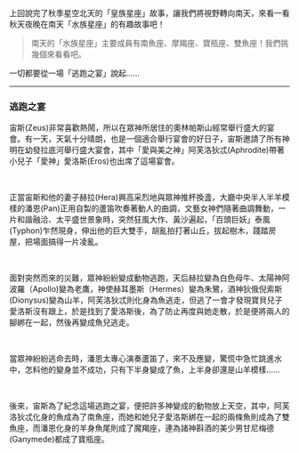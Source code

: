 上回說完了秋季星空北天的「皇族星座」故事，讓我們將視野轉向南天，來看一看秋天夜晚在南天「水族星座」的有趣故事吧！

> 南天的「水族星座」主要成員有南魚座、摩羯座、寶瓶座、雙魚座！我們挑幾個來看看吧。

一切都要從一場「逃跑之宴」說起……

---


### 逃跑之宴

宙斯(Zeus)非常喜歡熱鬧，所以在眾神所居住的奧林帕斯山經常舉行盛大的宴會。有一天，天氣十分晴朗，也是一個適合舉行宴會的好日子，宙斯邀請了所有神明在幼發拉底河舉行盛大宴會，其中「愛與美之神」阿芙洛狄忒(Aphrodite)帶著小兒子「愛神」愛洛斯(Eros)也出席了這場宴會。

<br />

正當宙斯和他的妻子赫拉(Hera)興高采烈地與眾神推杯換盞，大廳中央半人半羊模樣的潘恩(Pan)正用自製的蘆笛吹奏著動人的曲調，文藝女神們隨著曲調舞動，一片和諧融洽、太平盛世景象時，突然狂風大作、黃沙遍起，「百頭巨妖」泰風(Typhon)乍然現身，伸出他的巨大雙手，胡亂拍打著山丘，拔起樹木，踐踏房屋，把場面搞得一片凌亂。

<br />

面對突然而來的災難，眾神紛紛變成動物逃跑，天后赫拉變為白色母牛、太陽神阿波羅（Apollo)變為老鷹，神使赫耳墨斯（Hermes）變為朱鷺，酒神狄俄倪索斯(Dionysus)變為山羊，阿芙洛狄忒則化身為魚逃走，但逃了一會才發現寶貝兒子愛洛斯沒有跟上，於是找到了愛洛斯後，為了防止再度與她走散，於是便將兩人的腳綁在一起，然後再變成魚兒逃走。

<br />

當眾神紛紛逃命去時，潘恩太專心演奏蘆笛了，來不及應變，驚慌中急忙跳進水中，怎料他的變身並不成功，只有下半身變成了魚，上半身卻還是山羊模樣…...

<br />

後來，宙斯為了紀念這場逃跑之宴，便把許多神變成的動物放上天空，其中，阿芙洛狄忒化身的魚成為了南魚座，而她和她兒子愛洛斯綁在一起的兩條魚則成為了雙魚座，而潘恩化身的羊身魚尾則成了魔羯座，連為諸神斟酒的美少男甘尼梅德(Ganymede)都成了寶瓶座。